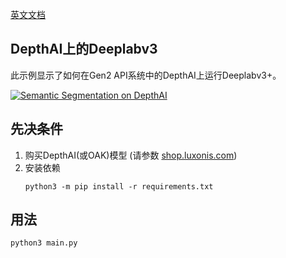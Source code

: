 [英文文档](README.md)

##  DepthAI上的Deeplabv3

此示例显示了如何在Gen2 API系统中的DepthAI上运行Deeplabv3+。

[![Semantic Segmentation on DepthAI](https://user-images.githubusercontent.com/32992551/109359126-25a9ed00-7842-11eb-9071-cddc7439e3ca.png)](https://www.youtube.com/watch?v=zjcUChyyNgI "Deeplabv3+ Custom Training for DepthAI")

## 先决条件

1. 购买DepthAI(或OAK)模型 (请参数 [shop.luxonis.com](https://shop.luxonis.com/))
2. 安装依赖
   ```
   python3 -m pip install -r requirements.txt
   ```

## 用法

```
python3 main.py
```
